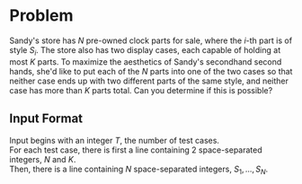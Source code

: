 # Problem

Sandy's store has $N$ pre-owned clock parts for sale, where the $i$-th part is of style $S_i$​. The store also has two display cases, each capable of holding at most $K$ parts. To maximize the aesthetics of Sandy's secondhand second hands, she'd like to put each of the $N$ parts into one of the two cases so that neither case ends up with two different parts of the same style, and neither case has more than $K$ parts total. Can you determine if this is possible?

## Input Format

Input begins with an integer $T$, the number of test cases.  
For each test case, there is first a line containing 2 space-separated integers, $N$ and $K$.  
Then, there is a line containing $N$ space-separated integers, $S_1,...,S_N$.
